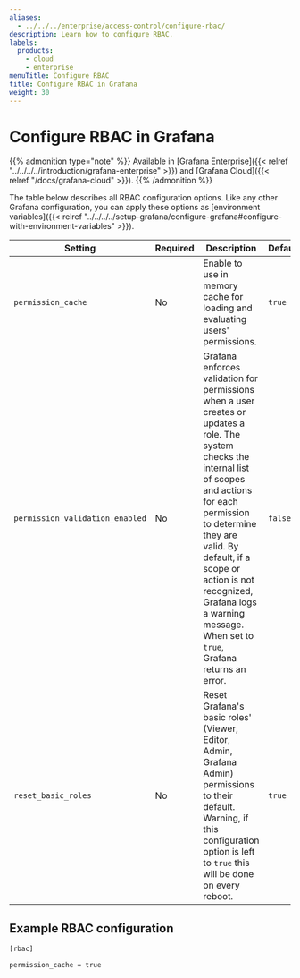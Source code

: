 ```yaml
---
aliases:
  - ../../../enterprise/access-control/configure-rbac/
description: Learn how to configure RBAC.
labels:
  products:
    - cloud
    - enterprise
menuTitle: Configure RBAC
title: Configure RBAC in Grafana
weight: 30
---
```


# Configure RBAC in Grafana

{{% admonition type="note" %}}
Available in [Grafana Enterprise]({{< relref "../../../../introduction/grafana-enterprise" >}}) and [Grafana Cloud]({{< relref "/docs/grafana-cloud" >}}).
{{% /admonition %}}

The table below describes all RBAC configuration options. Like any other Grafana configuration, you can apply these options as [environment variables]({{< relref "../../../../setup-grafana/configure-grafana#configure-with-environment-variables" >}}).

| Setting                         | Required | Description                                                                                                                                                                                                                                                                                                                     | Default |
| ------------------------------- | -------- | ------------------------------------------------------------------------------------------------------------------------------------------------------------------------------------------------------------------------------------------------------------------------------------------------------------------------------- | ------- |
| `permission_cache`              | No       | Enable to use in memory cache for loading and evaluating users' permissions.                                                                                                                                                                                                                                                    | `true`  |
| `permission_validation_enabled` | No       | Grafana enforces validation for permissions when a user creates or updates a role. The system checks the internal list of scopes and actions for each permission to determine they are valid. By default, if a scope or action is not recognized, Grafana logs a warning message. When set to `true`, Grafana returns an error. | `false` |
| `reset_basic_roles`             | No       | Reset Grafana's basic roles' (Viewer, Editor, Admin, Grafana Admin) permissions to their default. Warning, if this configuration option is left to `true` this will be done on every reboot.                                                                                                                                    | `true`  |

## Example RBAC configuration

```bash
[rbac]

permission_cache = true
```
